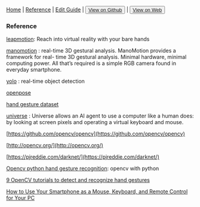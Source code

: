 [Home](/README.md) | [Reference](/reference.md) | [Edit Guide](/editguide.md) | <button class="nav" ><a href="https://github.com/whatifif/handgesture/">View on Github</a></button>  |  <button class="nav" ><a href="https://whatifif.github.io/handgesture/">View on Web</a></button>

### Reference
[leapmotion](https://www.leapmotion.com/): Reach into virtual reality with your bare hands

[manomotion](https://www.manomotion.com/get-started/) : real-time 3D gestural analysis. 
ManoMotion provides a framework for real- time 3D gestural analysis. Minimal hardware, minimal computing power. All that’s required is a simple RGB camera found in everyday smartphone.

[yolo](https://pjreddie.com/darknet/yolo/) : real-time object detection

[openpose](https://github.com/CMU-Perceptual-Computing-Lab/openpose#installation-reinstallation-and-uninstallation)

[hand gesture dataset](http://lttm.dei.unipd.it/downloads/gesture/)

[universe](https://blog.openai.com/universe/) : Universe allows an AI agent to use a computer like a human does: by looking at screen pixels and operating a virtual keyboard and mouse. 

[https://github.com/opencv/opencv](https://github.com/opencv/opencv)

[http://opencv.org/](http://opencv.org/)

[https://pjreddie.com/darknet/](https://pjreddie.com/darknet/)

[Opencv python hand gesture recognition](http://creat-tabu.blogspot.com.au/2013/08/opencv-python-hand-gesture-recognition.html): opencv with python

[9 OpenCV tutorials to detect and recognize hand gestures](https://www.intorobotics.com/9-opencv-tutorials-hand-gesture-detection-recognition/)

[How to Use Your Smartphone as a Mouse, Keyboard, and Remote Control for Your PC](https://www.howtogeek.com/240794/how-to-use-your-smartphone-as-a-mouse-keyboard-and-remote-control-for-your-pc/)


